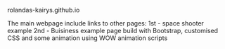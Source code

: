 rolandas-kairys.github.io

The main webpage include links to other pages:
1st - space shooter example
2nd - Buisiness example page build with Bootstrap, customised CSS and some animation using WOW animation scripts
